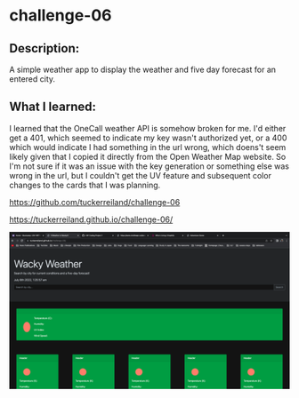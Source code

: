 # challenge-06

## Description:

A simple weather app to display the weather and five day forecast for an entered city.

## What I learned:

I learned that the OneCall weather API is somehow broken for me.  I'd either get a 401, which seemed to indicate my key wasn't authorized yet, or a 400 which would indicate I had something in the url wrong, which doens't seem likely given that I copied it directly from the Open Weather Map website.  So I'm not sure if it was an issue with the key generation or something else was wrong in the url, but I couldn't get the UV feature and subsequent color changes to the cards that I was planning.

https://github.com/tuckerreiland/challenge-06

https://tuckerreiland.github.io/challenge-06/

![website photo](/images/Screen%20Shot%202022-07-08%20at%201.25.57%20AM%20(2).png)